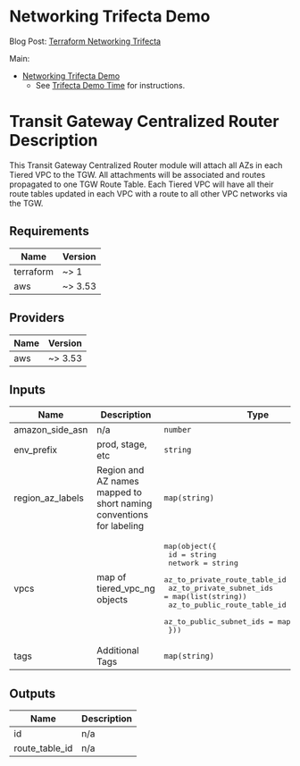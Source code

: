 # Networking Trifecta Demo
Blog Post:
[Terraform Networking Trifecta ](https://jq1.io/posts/tnt/)

Main:
- [Networking Trifecta Demo](https://github.com/JudeQuintana/terraform-main/tree/main/networking_trifecta_demo)
  - See [Trifecta Demo Time](https://jq1.io/posts/tnt/#trifecta-demo-time) for instructions.

# Transit Gateway Centralized Router Description
This Transit Gateway Centralized Router module will attach all AZs in each Tiered VPC to the TGW.
All attachments will be associated and routes propagated to one TGW Route Table.
Each Tiered VPC will have all their route tables updated in each VPC with a route to all other VPC networks via
the TGW.

## Requirements

| Name | Version |
|------|---------|
| terraform | ~> 1 |
| aws | ~> 3.53 |

## Providers

| Name | Version |
|------|---------|
| aws | ~> 3.53 |

## Inputs

| Name | Description | Type | Default | Required |
|------|-------------|------|---------|:--------:|
| amazon\_side\_asn | n/a | `number` | `null` | no |
| env\_prefix | prod, stage, etc | `string` | n/a | yes |
| region\_az\_labels | Region and AZ names mapped to short naming conventions for labeling | `map(string)` | n/a | yes |
| vpcs | map of tiered\_vpc\_ng objects | <pre>map(object({<br>    id                           = string<br>    network                      = string<br>    az_to_private_route_table_id = map(string)<br>    az_to_private_subnet_ids     = map(list(string))<br>    az_to_public_route_table_id  = map(string)<br>    az_to_public_subnet_ids      = map(list(string))<br>  }))</pre> | n/a | yes |
| tags | Additional Tags | `map(string)` | `{}` | no |

## Outputs

| Name | Description |
|------|-------------|
| id | n/a |
| route\_table\_id | n/a |
